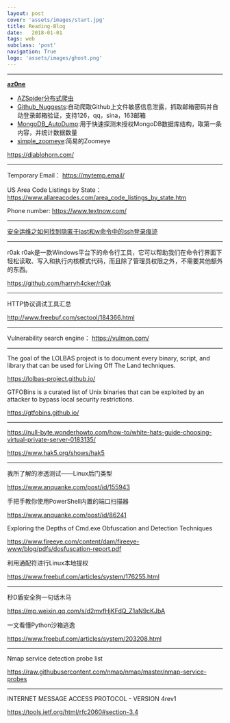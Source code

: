 ```yaml
---
layout: post
cover: 'assets/images/start.jpg'
title: Reading-Blog
date:   2018-01-01
tags: web
subclass: 'post'
navigation: True
logo: 'assets/images/ghost.png'
---
```


---

[**az0ne**](http://az0ne.lofter.com/)

- [AZSpider分布式爬虫](https://github.com/az0ne/AZSpider)
- [Github_Nuggests](https://github.com/az0ne/Github_Nuggests):自动爬取Github上文件敏感信息泄露，抓取邮箱密码并自动登录邮箱验证，支持126，qq，sina，163邮箱 
- [MongoDB_AutoDump](https://github.com/az0ne/MongoDB_AutoDump):用于快速探测未授权MongoDB数据库结构，取第一条内容，并统计数据数量
- [simple_zoomeye](https://github.com/az0ne/simple_zoomeye):简易的Zoomeye

https://diablohorn.com/

---

Temporary Email：
https://mytemp.email/

US Area Code Listings by State：
https://www.allareacodes.com/area_code_listings_by_state.htm

Phone number:
https://www.textnow.com/

---

[安全运维之如何找到隐匿于last和w命令中的ssh登录痕迹](http://www.freebuf.com/articles/system/182860.html)

---

r0ak
r0ak是一款Windows平台下的命令行工具，它可以帮助我们在命令行界面下轻松读取、写入和执行内核模式代码，而且除了管理员权限之外，不需要其他额外的东西。

https://github.com/harryh4cker/r0ak

---

HTTP协议调试工具汇总

http://www.freebuf.com/sectool/184366.html

---

Vulnerability search engine：
https://vulmon.com/

---

The goal of the LOLBAS project is to document every binary, script, and library that can be used for Living Off The Land techniques.

https://lolbas-project.github.io/

GTFOBins is a curated list of Unix binaries that can be exploited by an attacker to bypass local security restrictions.

https://gtfobins.github.io/


---

https://null-byte.wonderhowto.com/how-to/white-hats-guide-choosing-virtual-private-server-0183135/

https://www.hak5.org/shows/hak5

---

我所了解的渗透测试——Linux后门类型

https://www.anquanke.com/post/id/155943

手把手教你使用PowerShell内置的端口扫描器

https://www.anquanke.com/post/id/86241

Exploring the Depths of Cmd.exe Obfuscation and Detection Techniques

https://www.fireeye.com/content/dam/fireeye-www/blog/pdfs/dosfuscation-report.pdf

利用通配符进行Linux本地提权

https://www.freebuf.com/articles/system/176255.html

---

秒D盾安全狗一句话木马

https://mp.weixin.qq.com/s/d2mvfHjKFdQ_Z1aN9cKJbA

一文看懂Python沙箱逃逸

https://www.freebuf.com/articles/system/203208.html

---

Nmap service detection probe list

https://raw.githubusercontent.com/nmap/nmap/master/nmap-service-probes

---

INTERNET MESSAGE ACCESS PROTOCOL - VERSION 4rev1

https://tools.ietf.org/html/rfc2060#section-3.4

